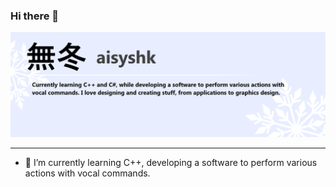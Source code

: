 ### Hi there 👋

![export](https://github.com/aisyshk/aisyshk/blob/main/export.png)

<hr>

- 🌱 I’m currently learning C++, developing a software to perform various actions with vocal commands.
